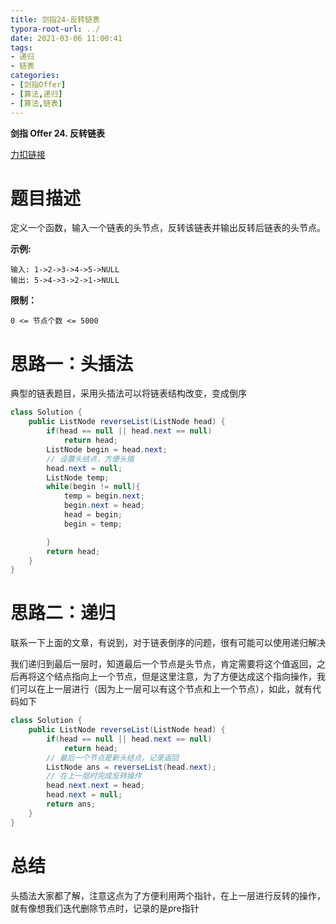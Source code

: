 ```yaml
---
title: 剑指24-反转链表
typora-root-url: ../
date: 2021-03-06 11:00:41
tags:
- 递归
- 链表
categories:
- [剑指Offer]
- [算法,递归]
- [算法,链表]
---
```


**剑指 Offer 24. 反转链表**

[力扣链接](https://leetcode-cn.com/problems/fan-zhuan-lian-biao-lcof/)

<!--more-->

# 题目描述

定义一个函数，输入一个链表的头节点，反转该链表并输出反转后链表的头节点。

**示例:**

```
输入: 1->2->3->4->5->NULL
输出: 5->4->3->2->1->NULL
```

**限制：**

```
0 <= 节点个数 <= 5000
```

# 思路一：头插法

典型的链表题目，采用头插法可以将链表结构改变，变成倒序

```java
class Solution {
    public ListNode reverseList(ListNode head) {
        if(head == null || head.next == null)
            return head;
        ListNode begin = head.next;
        // 设置头结点，方便头插
        head.next = null;
        ListNode temp;
        while(begin != null){
            temp = begin.next;
            begin.next = head;
            head = begin;
            begin = temp;

        }
        return head;
    }
}
```

# 思路二：递归

联系一下上面的文章，有说到，对于链表倒序的问题，很有可能可以使用递归解决

我们递归到最后一层时，知道最后一个节点是头节点，肯定需要将这个值返回，之后再将这个结点指向上一个节点，但是这里注意，为了方便达成这个指向操作，我们可以在上一层进行（因为上一层可以有这个节点和上一个节点），如此，就有代码如下

```java
class Solution {
    public ListNode reverseList(ListNode head) {
        if(head == null || head.next == null)
            return head;
        // 最后一个节点是新头结点，记录返回
        ListNode ans = reverseList(head.next);
        // 在上一层时完成反转操作
        head.next.next = head;
        head.next = null;
        return ans;
    }
}
```

# 总结

头插法大家都了解，注意这点为了方便利用两个指针，在上一层进行反转的操作，就有像想我们迭代删除节点时，记录的是pre指针

